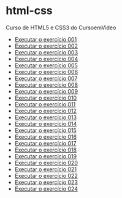 # html-css
 Curso de HTML5 e CSS3 do CursoemVideo

 <ul>
    <li><a href="https://mariaeduardapj.github.io/html-css/modulo1/exercícios/ex001/index.html">Executar o exercício 001</a></li>
    <li><a href="https://mariaeduardapj.github.io/html-css/modulo1/exercícios/ex002/index.html">Executar o exercício 002</a></li>
    <li><a href="https://mariaeduardapj.github.io/html-css/modulo1/exercícios/ex003/index.html">Executar o exercício 003</a></li>
    <li><a href="https://mariaeduardapj.github.io/html-css/modulo1/exercícios/ex004/index.html">Executar o exercício 004</a></li>
    <li><a href="https://mariaeduardapj.github.io/html-css/modulo1/exercícios/ex005/index.html">Executar o exercício 005</a></li>
    <li><a href="https://mariaeduardapj.github.io/html-css/modulo1/exercícios/ex006/index.html">Executar o exercício 006</a></li>
    <li><a href="https://mariaeduardapj.github.io/html-css/modulo1/exercícios/ex007/index.html">Executar o exercício 007</a></li>
    <li><a href="https://mariaeduardapj.github.io/html-css/modulo1/exercícios/ex008/index.html">Executar o exercício 008</a></li>
    <li><a href="https://mariaeduardapj.github.io/html-css/modulo1/exercícios/ex009/index.html">Executar o exercício 009</a></li>
    <li><a href="https://mariaeduardapj.github.io/html-css/modulo1/exercícios/ex010/index.html">Executar o exercício 010</a></li>
    <li><a href="https://mariaeduardapj.github.io/html-css/modulo1/exercícios/ex011/index.html">Executar o exercício 011</a></li>
    <li><a href="https://mariaeduardapj.github.io/html-css/modulo1/exercícios/ex012/index.html">Executar o exercício 012</a></li>
    <li><a href="https://mariaeduardapj.github.io/html-css/modulo1/exercícios/ex013/index.html">Executar o exercício 013</a></li>
    <li><a href="https://mariaeduardapj.github.io/html-css/modulo1/exercícios/ex014/index.html">Executar o exercício 014</a></li>
    <li><a href="https://mariaeduardapj.github.io/html-css/modulo1/exercícios/ex015/index.html">Executar o exercício 015</a></li>
    <li><a href="https://mariaeduardapj.github.io/html-css/modulo2/exercicios/ex016/index.html">Executar o exercício 016</a></li>
    <li><a href="https://mariaeduardapj.github.io/html-css/modulo2/exercicios/ex017/index.html">Executar o exercício 017</a></li>
    <li><a href="https://mariaeduardapj.github.io/html-css/modulo2/exercicios/ex018/index.html">Executar o exercício 018</a></li>
    <li><a href="https://mariaeduardapj.github.io/html-css/modulo2/exercicios/ex019/index.html">Executar o exercício 019</a></li>
    <li><a href="https://mariaeduardapj.github.io/html-css/modulo2/exercicios/ex020/index.html">Executar o exercício 020</a></li>
    <li><a href="https://mariaeduardapj.github.io/html-css/modulo2/exercicios/ex021/index.html">Executar o exercício 021</a></li>
    <li><a href="https://mariaeduardapj.github.io/html-css/modulo3/exercicios/ex022/index.html">Executar o exercício 022</a></li>
    <li><a href="https://mariaeduardapj.github.io/html-css/modulo3/exercicios/ex023/index.html">Executar o exercício 023</a></li>
    <li><a href="https://mariaeduardapj.github.io/html-css/modulo4/exercicios/ex024/index.html">Executar o exercício 024</a></li>
 </ul>
